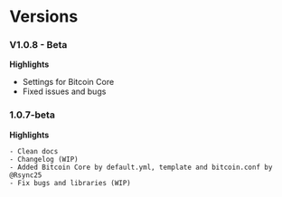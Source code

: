 # Versions

### V1.0.8 - Beta 

**Highlights**

- Settings for Bitcoin Core
- Fixed issues and bugs

### 1.0.7-beta

**Highlights**

    - Clean docs
    - Changelog (WIP)
    - Added Bitcoin Core by default.yml, template and bitcoin.conf by @Rsync25
    - Fix bugs and libraries (WIP)
